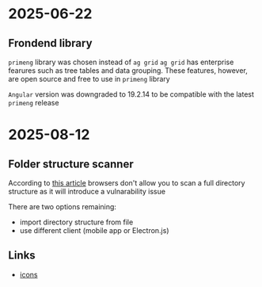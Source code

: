 # 2025-06-22

## Frondend library

`primeng` library was chosen instead of `ag grid`
`ag grid` has enterprise fearures such as tree tables and data grouping. These features, however, are open source and free to use in `primeng` library

`Angular` version was downgraded to 19.2.14 to be compatible with the latest `primeng` release

# 2025-08-12

## Folder structure scanner

According to [this article](https://web.dev/articles/read-files) browsers don't allow you to scan a full directory structure as it will introduce a vulnarability issue

There are two options remaining:

- import directory structure from file
- use different client (mobile app or Electron.js)

## Links

- [icons](https://www.primefaces.org/diamond/icons.xhtml)
